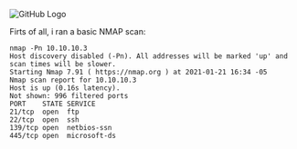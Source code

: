 ![GitHub Logo](https://www.hackthebox.eu/storage/avatars/fb2d9f98400e3c802a0d7145e125c4ff_thumb.png)


Firts of all, i ran a basic NMAP scan:
```
nmap -Pn 10.10.10.3
Host discovery disabled (-Pn). All addresses will be marked 'up' and scan times will be slower.
Starting Nmap 7.91 ( https://nmap.org ) at 2021-01-21 16:34 -05
Nmap scan report for 10.10.10.3
Host is up (0.16s latency).
Not shown: 996 filtered ports
PORT    STATE SERVICE
21/tcp  open  ftp
22/tcp  open  ssh
139/tcp open  netbios-ssn
445/tcp open  microsoft-ds
```

